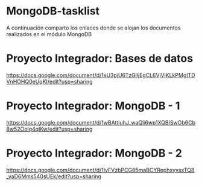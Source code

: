 # MongoDB-tasklist

A continuación comparto los enlaces donde se alojan los documentos realizados en el módulo
MongoDB 

# Proyecto Integrador: Bases de datos
https://docs.google.com/document/d/1xU3pjU6TzGIljEgCL6VjVjKLkPMgITDVnHOHQ0eUqKI/edit?usp=sharing


# Proyecto Integrador: MongoDB - 1
https://docs.google.com/document/d/1wBAttjuhJ_waQli6wp1XQBISwOb6Cb8w52Oolq4qlKw/edit?usp=sharing


# Proyecto Integrador: MongoDB - 2
https://docs.google.com/document/d/1IyFVzbPCG65maBCYRephxyvsxTQ8_yaD6Mms540sUEk/edit?usp=sharing




